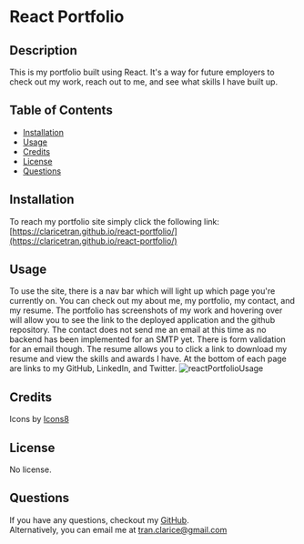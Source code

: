 # React Portfolio

## Description

This is my portfolio built using React. It's a way for future employers to check out my work, reach out to me, and see what skills I have built up.

## Table of Contents

-   [Installation](#installation)
-   [Usage](#usage)
-   [Credits](#credits)
-   [License](#license)
-   [Questions](#questions)

## Installation

To reach my portfolio site simply click the following link: [https://claricetran.github.io/react-portfolio/](https://claricetran.github.io/react-portfolio/)

## Usage

To use the site, there is a nav bar which will light up which page you're currently on. You can check out my about me, my portfolio, my contact, and my resume. The portfolio has screenshots of my work and hovering over will allow you to see the link to the deployed application and the github repository. The contact does not send me an email at this time as no backend has been implemented for an SMTP yet. There is form validation for an email though. The resume allows you to click a link to download my resume and view the skills and awards I have. At the bottom of each page are links to my GitHub, LinkedIn, and Twitter.
![reactPortfolioUsage](https://user-images.githubusercontent.com/16968424/223033651-810944f0-4b40-49f5-98ab-307d2e1bb9f3.gif)


## Credits

Icons by <a target="_blank" href="https://icons8.com">Icons8</a>

## License

No license.

## Questions

If you have any questions, checkout my [GitHub](https://github.com/claricetran). <br/>
Alternatively, you can email me at <tran.clarice@gmail.com>

